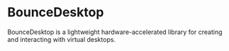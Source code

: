# BounceDesktop

BounceDesktop is a lightweight hardware-accelerated library for creating and interacting
with virtual desktops.

